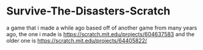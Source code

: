 # Survive-The-Disasters-Scratch
a game that i made a while ago based off of another game from many years ago, the one i made is https://scratch.mit.edu/projects/604637583 and the older one is https://scratch.mit.edu/projects/64405822/
